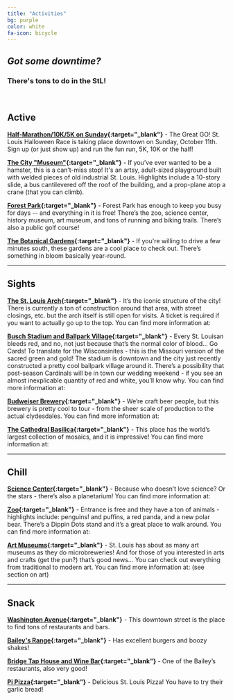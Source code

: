 ```yaml
---
title: "Activities"
bg: purple
color: white
fa-icon: bicycle
---
```


## *Got some downtime?*

### There's tons to do in the StL!

<br>

## <i class="fa fa-heartbeat"></i> Active <i class="fa fa-heartbeat"></i> 

**[Half-Marathon/10K/5K on Sunday](http://gostlouis.org/events/the-great-halloween-race/){:target="_blank"}** - The Great GO! St. Louis Halloween Race is taking place downtown on Sunday, October 11th. Sign up (or just show up) and run the fun run, 5K, 10K or the half!

**[The City "Museum"](http://www.citymuseum.org/){:target="_blank"}** - If you’ve ever wanted to be a hamster, this is a can’t-miss stop! It's an artsy, adult-sized playground built with welded pieces of old industrial St. Louis.
Highlights include a 10-story slide, a bus cantilevered off the roof of the building, and a prop-plane atop a crane (that you can climb).

**[Forest Park](http://www.forestparkforever.org/park-attractions/){:target="_blank"}** - Forest Park has enough to keep you busy for days -- and everything in it is free! There’s the zoo, science center, history museum, art museum, and tons of running and biking trails. There’s also a public golf course!

**[The Botanical Gardens](http://www.missouribotanicalgarden.org/){:target="_blank"}** - If you're willing to drive a few minutes south, these gardens are a cool place to check out. There’s something in bloom basically year-round. 


---------------------------------

## <i class="fa fa-binoculars"></i> Sights <i class="fa fa-binoculars"></i>

**[The St. Louis Arch](http://www.gatewayarch.com/ ){:target="_blank"}** - It’s the iconic structure of the city! There is currently a ton of construction around that area, with street closings, etc. but the arch itself is still open for visits. A ticket is required if you want to actually go up to the top. You can find more information at:

**[Busch Stadium and Ballpark Village](http://stlouis.cardinals.mlb.com/stl/ballpark/){:target="_blank"}** - Every St. Louisan bleeds red, and no, not just because that’s the normal color of blood… Go Cards! To translate for the Wisconsinites - this is the Missouri version of the sacred green and gold! The stadium is downtown and the city just recently constructed a pretty cool ballpark village around it. There’s a possibility that post-season Cardinals will be in town our wedding weekend - if you see an almost inexplicable quantity of red and white, you’ll know why. You can find more information at:
 
**[Budweiser Brewery](http://www.budweisertours.com/locations/st-louis-missouri.html){:target="_blank"}** - We’re craft beer people, but this brewery is pretty cool to tour - from the sheer scale of production to the actual clydesdales. You can find more information at:

**[The Cathedral Basilica](http://cathedralstl.org/ ){:target="_blank"}** - This place has the world’s largest collection of mosaics, and it is impressive! You can find more information at: 


---------------------------------

## <i class="fa fa-hand-peace-o"></i> Chill <i class="fa fa-hand-peace-o"></i>

**[Science Center](http://www.slsc.org/){:target="_blank"}** - Because who doesn’t love science? Or the stars - there’s also a planetarium! You can find more information at: 
 
**[Zoo](http://www.stlzoo.org/){:target="_blank"}** - Entrance is free and they have a ton of animals - highlights include: penguins! and puffins, a red panda, and a new polar bear. There’s a Dippin Dots stand and it’s a great place to walk around. You can find more information at: 

**[Art Museums](https://en.wikipedia.org/wiki/List_of_museums_and_cultural_institutions_in_Greater_St._Louis#Art ){:target="_blank"}** - St. Louis has about as many art museums as they do microbreweries! And for those of you interested in arts and crafts (get the pun?) that’s good news… You can check out everything from traditional to modern art. You can find more information at: (see section on art)

---------------------------------

## <i class="fa fa-cutlery"></i> Snack <i class="fa fa-cutlery"></i>

**[Washington Avenue](){:target="_blank"}** - This downtown street is the place to find tons of restaurants and bars. 

**[Bailey's Range](){:target="_blank"}** - Has excellent burgers and boozy shakes!

**[Bridge Tap House and Wine Bar](){:target="_blank"}** - One of the Bailey’s restaurants, also very good!

**[Pi Pizza](){:target="_blank"}** - Delicious St. Louis Pizza! You have to try their garlic bread!
